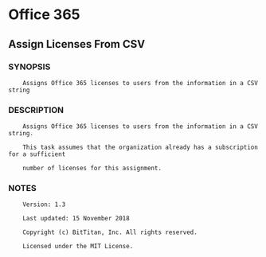# Office 365
## Assign Licenses From CSV
### SYNOPSIS
```
    Assigns Office 365 licenses to users from the information in a CSV string
```
### DESCRIPTION
```
    Assigns Office 365 licenses to users from the information in a CSV string.
    This task assumes that the organization already has a subscription for a sufficient
    number of licenses for this assignment.
```
### NOTES
```
    Version: 1.3
    Last updated: 15 November 2018
    Copyright (c) BitTitan, Inc. All rights reserved.
    Licensed under the MIT License.
```

